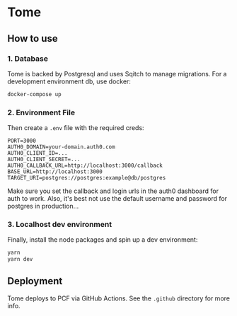 # Tome

## How to use

### 1. Database
Tome is backed by Postgresql and uses Sqitch to manage migrations. For a development environment db, use docker:
```sh
docker-compose up
```

### 2. Environment File
Then create a `.env` file with the required creds:
```
PORT=3000
AUTH0_DOMAIN=your-domain.auth0.com
AUTH0_CLIENT_ID=...
AUTH0_CLIENT_SECRET=...
AUTH0_CALLBACK_URL=http://localhost:3000/callback
BASE_URL=http://localhost:3000
TARGET_URI=postgres://postgres:example@db/postgres
```
Make sure you set the callback and login urls in the auth0 dashboard for auth to work.
Also, it's best not use the default username and password for postgres in production...

### 3. Localhost dev environment
Finally, install the node packages and spin up a dev environment:

```sh
yarn
yarn dev
```

## Deployment

Tome deploys to PCF via GitHub Actions. See the `.github` directory for more info.
